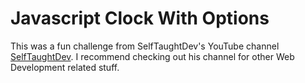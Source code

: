 # Javascript Clock With Options

This was a fun challenge from SelfTaughtDev's YouTube channel [SelfTaughtDev](https://www.youtube.com/channel/UC_CWq39fcBPCmgKYZ0yProg). I recommend checking out his channel for other Web Development related stuff.

